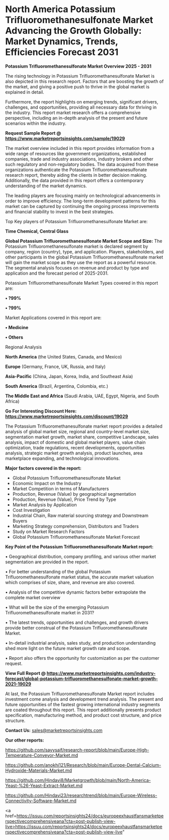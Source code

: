 # North America Potassium Trifluoromethanesulfonate Market Advancing the Growth Globally: Market Dynamics, Trends, Efficiencies Forecast 2031

<Strong> Potassium Trifluoromethanesulfonate Market Overview 2025 - 2031</strong>

The rising technology in Potassium Trifluoromethanesulfonate Market is also depicted in this research report. Factors that are boosting the growth of the market, and giving a positive push to thrive in the global market is explained in detail.

Furthermore, the report highlights on emerging trends, significant drivers, challenges, and opportunities, providing all necessary data for thriving in the industry. This report market research offers a comprehensive perspective, including an in-depth analysis of the present and future scenarios within the industry.

<strong>Request Sample Report @ <a href=https://www.marketreportsinsights.com/sample/19029>https://www.marketreportsinsights.com/sample/19029</a></strong>

The market overview included in this report provides information from a wide range of resources like government organizations, established companies, trade and industry associations, industry brokers and other such regulatory and non-regulatory bodies. The data acquired from these organizations authenticate the Potassium Trifluoromethanesulfonate research report, thereby aiding the clients in better decision making. Additionally, the data provided in this report offers a contemporary understanding of the market dynamics.

The leading players are focusing mainly on technological advancements in order to improve efficiency. The long-term development patterns for this market can be captured by continuing the ongoing process improvements and financial stability to invest in the best strategies.

Top Key players of Potassium Trifluoromethanesulfonate Market are:

<strong>Time Chemical, Central Glass</strong>

<strong><b>Global Potassium Trifluoromethanesulfonate Market Scope and Size:</b></strong>
The Potassium Trifluoromethanesulfonate market is declared segment by company, region (country), type, and application. Players, stakeholders, and other participants in the global Potassium Trifluoromethanesulfonate market will gain the market scope as they use the report as a powerful resource. The segmental analysis focuses on revenue and product by type and application and the forecast period of 2025-2031.

Potassium Trifluoromethanesulfonate Market Types covered in this report are:

<strong>• ?99%

• ?99%</strong>

Market Applications covered in this report are:

<strong>• Medicine

• Others</strong> 

Regional Analysis

<strong>North America</strong> (the United States, Canada, and Mexico)

<strong>Europe</strong> (Germany, France, UK, Russia, and Italy)

<strong>Asia-Pacific</strong> (China, Japan, Korea, India, and Southeast Asia)

<strong>South America</strong> (Brazil, Argentina, Colombia, etc.)

<strong>The Middle East and Africa</strong> (Saudi Arabia, UAE, Egypt, Nigeria, and South Africa)

<strong>Go For Interesting Discount Here: <a href=https://www.marketreportsinsights.com/discount/19029>https://www.marketreportsinsights.com/discount/19029</a></strong>

The Potassium Trifluoromethanesulfonate market report provides a detailed analysis of global market size, regional and country-level market size, segmentation market growth, market share, competitive Landscape, sales analysis, impact of domestic and global market players, value chain optimization, trade regulations, recent developments, opportunities analysis, strategic market growth analysis, product launches, area marketplace expanding, and technological innovations.

<strong><b>Major factors covered in the report:</b></strong>
<ul>
  <li>Global Potassium Trifluoromethanesulfonate Market </li>
  <li>Economic Impact on the Industry</li>
  <li>Market Competition in terms of Manufacturers</li>
  <li>Production, Revenue (Value) by geographical segmentation</li>
  <li>Production, Revenue (Value), Price Trend by Type</li>
  <li>Market Analysis by Application</li>
  <li>Cost Investigation</li>
  <li>Industrial Chain, Raw material sourcing strategy and Downstream Buyers</li>
  <li>Marketing Strategy comprehension, Distributors and Traders</li>
  <li>Study on Market Research Factors</li>
  <li>Global Potassium Trifluoromethanesulfonate Market Forecast</li>
</ul>

<strong><b>Key Point of the Potassium Trifluoromethanesulfonate Market report:</b></strong>

• Geographical distribution, company profiling, and various other market segmentation are provided in the report.

• For better understanding of the global Potassium Trifluoromethanesulfonate market status, the accurate market valuation which comprises of size, share, and revenue are also covered.

• Analysis of the competitive dynamic factors better extrapolate the complete market overview

• What will be the size of the emerging Potassium Trifluoromethanesulfonate market in 2031?

• The latest trends, opportunities and challenges, and growth drivers provide better construal of the Potassium Trifluoromethanesulfonate Market.

• In-detail industrial analysis, sales study, and production understanding shed more light on the future market growth rate and scope.

• Report also offers the opportunity for customization as per the customer request.

<strong><b>View Full Report @ <a href=https://www.marketreportsinsights.com/industry-forecast/global-potassium-trifluoromethanesulfonate-market-growth-2021-19029>https://www.marketreportsinsights.com/industry-forecast/global-potassium-trifluoromethanesulfonate-market-growth-2021-19029</a></b></strong>


At last, the Potassium Trifluoromethanesulfonate Market report includes investment come analysis and development trend analysis. The present and future opportunities of the fastest growing international industry segments are coated throughout this report. This report additionally presents product specification, manufacturing method, and product cost structure, and price structure.

<strong>Contact Us:</strong>
sales@marketreportsinsights.com

<strong>Our other reports:</strong>

<a href=https://github.com/sayysaif/research-report/blob/main/Europe-High-Temperature-Conveyor-Market.md>https://github.com/sayysaif/research-report/blob/main/Europe-High-Temperature-Conveyor-Market.md</a>

<a href=https://github.com/anokhi121/Research/blob/main/Europe-Dental-Calcium-Hydroxide-Materials-Market.md>https://github.com/anokhi121/Research/blob/main/Europe-Dental-Calcium-Hydroxide-Materials-Market.md</a>

<a href=https://github.com/Hindavi8/Marketgrowth/blob/main/North-America-Yeast-%26-Yeast-Extract-Market.md>https://github.com/Hindavi8/Marketgrowth/blob/main/North-America-Yeast-%26-Yeast-Extract-Market.md</a>

<a href=https://github.com/Hindavi23/researchtrend/blob/main/Europe-Wireless-Connectivity-Software-Market.md>https://github.com/Hindavi23/researchtrend/blob/main/Europe-Wireless-Connectivity-Software-Market.md</a>

<a href=https://issuu.com/reportsinsights24/docs/europeexhaustfansmarketperspectivecomprehensiveana?cta=post-publish-view-live>https://issuu.com/reportsinsights24/docs/europeexhaustfansmarketperspectivecomprehensiveana?cta=post-publish-view-live</a>"
